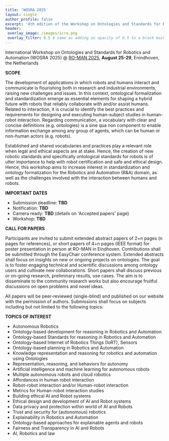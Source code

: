 ```yaml
---
title: 'WOSRA 2025'
layout: single
author_profile: false
excerpt: '4th edition of the Workshop on Ontologies and Standards for Robotics and Automation'
header:
 overlay_image: /images/icra.png
 overlay_filter: 0.5 # same as adding an opacity of 0.5 to a black background
---
```


International Workshop on Ontologies and Standards for Robotics and Automation (WOSRA 2025) @ [RO-MAN 2025](https://www.ro-man2025.org/), **August 25-29**, Enindhoven, the Netherlands


<!-- **Location:** XXX, Enindhoven, the Netherlands -->



**SCOPE**

The development of applications in which robots and humans interact and communicate is flourishing both in research and industrial environments, raising new challenges and issues. In this context, ontological formalization and standardization emerge as essential elements for shaping a hybrid future with robots that reliably collaborate with and/or assist humans. Related to interaction, it is crucial to identify the best practices and requirements for designing and executing human-subject studies in human-robot interaction. Regarding communication, a vocabulary with clear and concise definitions (e.g. ontologies) is a sine qua non component to enable information exchange among any group of agents, which can be human or non-human actors (e.g. robots). 

Established and shared vocabularies and practices play a relevant role when legal and ethical aspects are at stake. Hence, the creation of new robotic standards and specifically ontological standards for robots is of utter importance to help with robot certification and safe and ethical design. Hence, this workshop aims to increase interest in standardization and ontology formalization for the Robotics and Automation (R&A) domain, as well as the challenges involved with the interaction between humans and robots. 



**IMPORTANT DATES**

- Submission deadline: **TBD** 
- Notification: **TBD**
- Camera ready: **TBD** (details on 'Accepted papers' page)
- Workshop: **TBD**


**CALL FOR PAPERS**

Participants are invited to submit extended abstract papers of 2+n pages (n pages for references), or short papers of 4+n pages (IEEE format) for poster presentation in person at RO-MAN in Eindhoven. Contributions shall be submitted through the EasyChair conference system. Extended abstracts shall focus on insights on new or ongoing projects on ontologies. The goal is to foster engaging technical and scientific discussions among ontology users and cultivate new collaborations. Short papers shall discuss previous or on-going research, preliminary results, use cases. The aim is to disseminate to the community research works but also encourage fruitful discussions on open problems and novel ideas.

All papers will be peer-reviewed (single-blind) and published on our website with the permission of authors. Submissions shall focus on subjects including but not limited to the following topics:


**TOPICS OF INTEREST**
- Autonomous Robotics
- Ontology-based development for reasoning in Robotics and Automation
- Ontology-based Standards for reasoning in Robotics and Automation
- Ontology-based Internet of Robotics Things (IoRT), Sensors
- Ontology-based planning in Robotics and Automation
- Knowledge representation and reasoning for robotics and automation using Ontologies
- Representation, reasoning, and behaviors for autonomy
- Artificial intelligence and machine learning for autonomous robots
- Multiple autonomous robots and cloud robotics
- Affordances in human robot interaction
- Robot-robot interaction and/or Human-robot interaction
- Metrics for Human-robot interaction studies
- Building ethical AI and Robot systems
- Ethical design and development of AI and Robot systems
- Data privacy and protection within world of AI and Robots
- Trust and security for (autonomous) robotics
- Explainability in Robotics and Automation
- Ontology-based approaches for explainable agents and robots
- Fairness and Transparency in AI and Robots
- AI, Robotics and law


